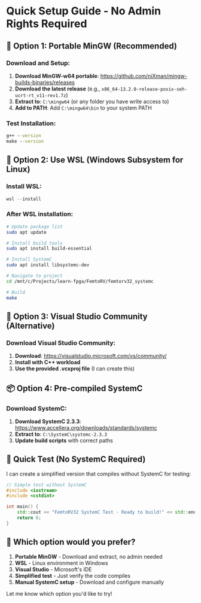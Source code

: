 # Quick Setup Guide - No Admin Rights Required

## 🚀 **Option 1: Portable MinGW (Recommended)**

### Download and Setup:
1. **Download MinGW-w64 portable**: https://github.com/niXman/mingw-builds-binaries/releases
2. **Download the latest release** (e.g., `x86_64-13.2.0-release-posix-seh-ucrt-rt_v11-rev1.7z`)
3. **Extract to**: `C:\mingw64` (or any folder you have write access to)
4. **Add to PATH**: Add `C:\mingw64\bin` to your system PATH

### Test Installation:
```cmd
g++ --version
make --version
```

## 🐧 **Option 2: Use WSL (Windows Subsystem for Linux)**

### Install WSL:
```powershell
wsl --install
```

### After WSL installation:
```bash
# Update package list
sudo apt update

# Install build tools
sudo apt install build-essential

# Install SystemC
sudo apt install libsystemc-dev

# Navigate to project
cd /mnt/c/Projects/learn-fpga/FemtoRV/femtorv32_systemc

# Build
make
```

## 🔧 **Option 3: Visual Studio Community (Alternative)**

### Download Visual Studio Community:
1. **Download**: https://visualstudio.microsoft.com/vs/community/
2. **Install with C++ workload**
3. **Use the provided .vcxproj file** (I can create this)

## 📦 **Option 4: Pre-compiled SystemC**

### Download SystemC:
1. **Download SystemC 2.3.3**: https://www.accellera.org/downloads/standards/systemc
2. **Extract to**: `C:\SystemC\systemc-2.3.3`
3. **Update build scripts** with correct paths

## 🎯 **Quick Test (No SystemC Required)**

I can create a simplified version that compiles without SystemC for testing:

```cpp
// Simple test without SystemC
#include <iostream>
#include <cstdint>

int main() {
    std::cout << "FemtoRV32 SystemC Test - Ready to build!" << std::endl;
    return 0;
}
```

## 🤔 **Which option would you prefer?**

1. **Portable MinGW** - Download and extract, no admin needed
2. **WSL** - Linux environment in Windows
3. **Visual Studio** - Microsoft's IDE
4. **Simplified test** - Just verify the code compiles
5. **Manual SystemC setup** - Download and configure manually

Let me know which option you'd like to try!
